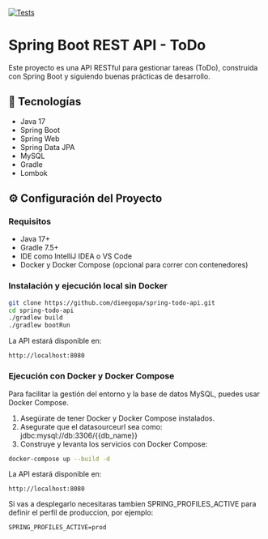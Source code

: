 [![Tests](https://github.com/dieegopa/spring-todo-api/actions/workflows/tests.yml/badge.svg)](https://github.com/dieegopa/spring-todo-api/actions/workflows/tests.yml)

# Spring Boot REST API - ToDo

Este proyecto es una API RESTful para gestionar tareas (ToDo), construida con Spring Boot y siguiendo buenas prácticas de desarrollo.

## 🧰 Tecnologías

- Java 17
- Spring Boot
- Spring Web
- Spring Data JPA
- MySQL
- Gradle
- Lombok

## ⚙️ Configuración del Proyecto

### Requisitos

- Java 17+
- Gradle 7.5+
- IDE como IntelliJ IDEA o VS Code
- Docker y Docker Compose (opcional para correr con contenedores)

### Instalación y ejecución local sin Docker

```bash
git clone https://github.com/dieegopa/spring-todo-api.git
cd spring-todo-api
./gradlew build
./gradlew bootRun
```
La API estará disponible en:
```
http://localhost:8080
```

### Ejecución con Docker y Docker Compose
Para facilitar la gestión del entorno y la base de datos MySQL, puedes usar Docker Compose.

1. Asegúrate de tener Docker y Docker Compose instalados.
2. Asegurate que el datasourceurl sea como: jdbc:mysql://db:3306/{{db_name}}
3. Construye y levanta los servicios con Docker Compose:

```bash
docker-compose up --build -d
```
La API estará disponible en:
```
http://localhost:8080
```

Si vas a desplegarlo necesitaras tambien SPRING_PROFILES_ACTIVE para definir el perfil de produccion, por ejemplo:

```env
SPRING_PROFILES_ACTIVE=prod
```
